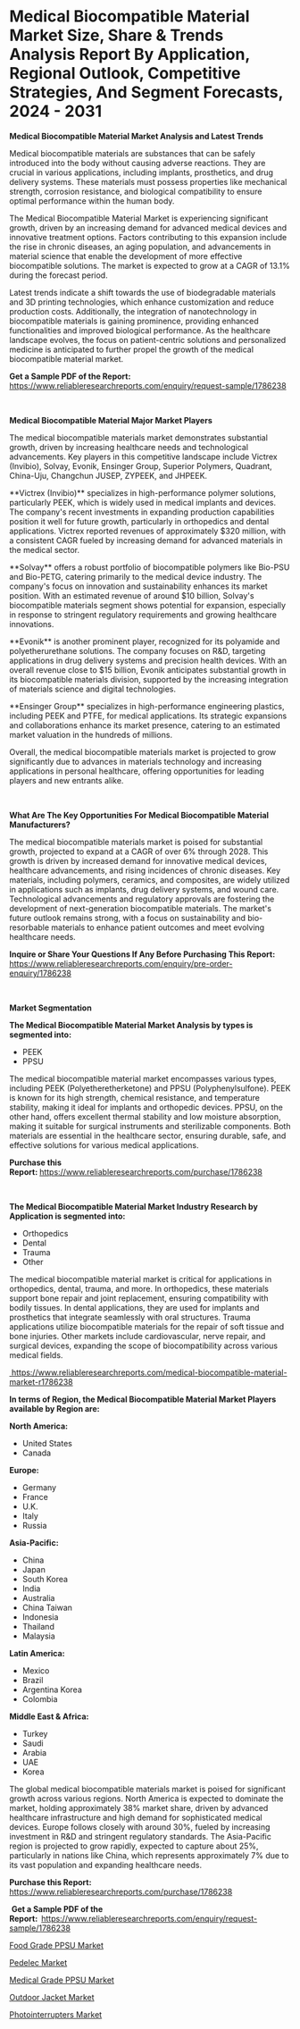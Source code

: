 <p><h1>Medical Biocompatible Material Market Size, Share & Trends Analysis Report By Application, Regional Outlook, Competitive Strategies, And Segment Forecasts, 2024 - 2031</h1></p><p><strong>Medical Biocompatible Material Market Analysis and Latest Trends</strong></p>
<p><p>Medical biocompatible materials are substances that can be safely introduced into the body without causing adverse reactions. They are crucial in various applications, including implants, prosthetics, and drug delivery systems. These materials must possess properties like mechanical strength, corrosion resistance, and biological compatibility to ensure optimal performance within the human body.</p><p>The Medical Biocompatible Material Market is experiencing significant growth, driven by an increasing demand for advanced medical devices and innovative treatment options. Factors contributing to this expansion include the rise in chronic diseases, an aging population, and advancements in material science that enable the development of more effective biocompatible solutions. The market is expected to grow at a CAGR of 13.1% during the forecast period.</p><p>Latest trends indicate a shift towards the use of biodegradable materials and 3D printing technologies, which enhance customization and reduce production costs. Additionally, the integration of nanotechnology in biocompatible materials is gaining prominence, providing enhanced functionalities and improved biological performance. As the healthcare landscape evolves, the focus on patient-centric solutions and personalized medicine is anticipated to further propel the growth of the medical biocompatible material market.</p></p>
<p><strong>Get a Sample PDF of the Report:&nbsp;</strong> <a href="https://www.reliableresearchreports.com/enquiry/request-sample/1786238?utm_campaign=5&utm_medium=2&utm_source=Github&utm_content=ia&utm_term=19122024&utm_id=medical-biocompatible-material">https://www.reliableresearchreports.com/enquiry/request-sample/1786238</a></p>
<p>&nbsp;</p>
<p><strong>Medical Biocompatible Material Major Market Players</strong></p>
<p><p>The medical biocompatible materials market demonstrates substantial growth, driven by increasing healthcare needs and technological advancements. Key players in this competitive landscape include Victrex (Invibio), Solvay, Evonik, Ensinger Group, Superior Polymers, Quadrant, China-Uju, Changchun JUSEP, ZYPEEK, and JHPEEK.</p><p>**Victrex (Invibio)** specializes in high-performance polymer solutions, particularly PEEK, which is widely used in medical implants and devices. The company's recent investments in expanding production capabilities position it well for future growth, particularly in orthopedics and dental applications. Victrex reported revenues of approximately $320 million, with a consistent CAGR fueled by increasing demand for advanced materials in the medical sector.</p><p>**Solvay** offers a robust portfolio of biocompatible polymers like Bio-PSU and Bio-PETG, catering primarily to the medical device industry. The company's focus on innovation and sustainability enhances its market position. With an estimated revenue of around $10 billion, Solvay's biocompatible materials segment shows potential for expansion, especially in response to stringent regulatory requirements and growing healthcare innovations.</p><p>**Evonik** is another prominent player, recognized for its polyamide and polyetherurethane solutions. The company focuses on R&D, targeting applications in drug delivery systems and precision health devices. With an overall revenue close to $15 billion, Evonik anticipates substantial growth in its biocompatible materials division, supported by the increasing integration of materials science and digital technologies.</p><p>**Ensinger Group** specializes in high-performance engineering plastics, including PEEK and PTFE, for medical applications. Its strategic expansions and collaborations enhance its market presence, catering to an estimated market valuation in the hundreds of millions.</p><p>Overall, the medical biocompatible materials market is projected to grow significantly due to advances in materials technology and increasing applications in personal healthcare, offering opportunities for leading players and new entrants alike.</p></p>
<p>&nbsp;</p>
<p><strong>What Are The Key Opportunities For Medical Biocompatible Material Manufacturers?</strong></p>
<p><p>The medical biocompatible materials market is poised for substantial growth, projected to expand at a CAGR of over 6% through 2028. This growth is driven by increased demand for innovative medical devices, healthcare advancements, and rising incidences of chronic diseases. Key materials, including polymers, ceramics, and composites, are widely utilized in applications such as implants, drug delivery systems, and wound care. Technological advancements and regulatory approvals are fostering the development of next-generation biocompatible materials. The market's future outlook remains strong, with a focus on sustainability and bio-resorbable materials to enhance patient outcomes and meet evolving healthcare needs.</p></p>
<p><strong>Inquire or Share Your Questions If Any Before Purchasing This Report:</strong> <a href="https://www.reliableresearchreports.com/enquiry/pre-order-enquiry/1786238?utm_campaign=5&utm_medium=2&utm_source=Github&utm_content=ia&utm_term=19122024&utm_id=medical-biocompatible-material">https://www.reliableresearchreports.com/enquiry/pre-order-enquiry/1786238</a></p>
<p>&nbsp;</p>
<p><strong>Market Segmentation</strong></p>
<p><strong>The Medical Biocompatible Material Market Analysis by types is segmented into:</strong></p>
<p><ul><li>PEEK</li><li>PPSU</li></ul></p>
<p><p>The medical biocompatible material market encompasses various types, including PEEK (Polyetheretherketone) and PPSU (Polyphenylsulfone). PEEK is known for its high strength, chemical resistance, and temperature stability, making it ideal for implants and orthopedic devices. PPSU, on the other hand, offers excellent thermal stability and low moisture absorption, making it suitable for surgical instruments and sterilizable components. Both materials are essential in the healthcare sector, ensuring durable, safe, and effective solutions for various medical applications.</p></p>
<p><strong>Purchase this Report:&nbsp;</strong><a href="https://www.reliableresearchreports.com/purchase/1786238?utm_campaign=5&utm_medium=2&utm_source=Github&utm_content=ia&utm_term=19122024&utm_id=medical-biocompatible-material">https://www.reliableresearchreports.com/purchase/1786238</a></p>
<p>&nbsp;</p>
<p><strong>The Medical Biocompatible Material Market Industry Research by Application is segmented into:</strong></p>
<p><ul><li>Orthopedics</li><li>Dental</li><li>Trauma</li><li>Other</li></ul></p>
<p><p>The medical biocompatible material market is critical for applications in orthopedics, dental, trauma, and more. In orthopedics, these materials support bone repair and joint replacement, ensuring compatibility with bodily tissues. In dental applications, they are used for implants and prosthetics that integrate seamlessly with oral structures. Trauma applications utilize biocompatible materials for the repair of soft tissue and bone injuries. Other markets include cardiovascular, nerve repair, and surgical devices, expanding the scope of biocompatibility across various medical fields.</p></p>
<p><a href="https://www.reliableresearchreports.com/medical-biocompatible-material-market-r1786238?utm_campaign=5&utm_medium=2&utm_source=Github&utm_content=ia&utm_term=19122024&utm_id=medical-biocompatible-material">&nbsp;https://www.reliableresearchreports.com/medical-biocompatible-material-market-r1786238</a></p>
<p><strong>In terms of Region, the Medical Biocompatible Material Market Players available by Region are:</strong></p>
<p>
    <p> <strong> North America: </strong>
        <ul>
            <li>United States</li>
            <li>Canada</li>
        </ul>
        </p> 
    <p> <strong> Europe: </strong>
        <ul>
            <li>Germany</li>
            <li>France</li>
            <li>U.K.</li>
            <li>Italy</li>
            <li>Russia</li>
        </ul>
        </p> 
    <p> <strong> Asia-Pacific: </strong>
        <ul>
            <li>China</li>
            <li>Japan</li>
            <li>South Korea</li>
            <li>India</li>
            <li>Australia</li>
            <li>China Taiwan</li>
            <li>Indonesia</li>
            <li>Thailand</li>
            <li>Malaysia</li>
        </ul>
        </p> 
    <p> <strong> Latin America: </strong>
        <ul>
            <li>Mexico</li>
            <li>Brazil</li>
            <li>Argentina Korea</li>
            <li>Colombia</li>
        </ul>
        </p> 
    <p> <strong> Middle East & Africa: </strong>
        <ul>
            <li>Turkey</li>
            <li>Saudi</li>
            <li>Arabia</li>
            <li>UAE</li>
            <li>Korea</li>
        </ul>
    </p>
    </p>
<p><p>The global medical biocompatible materials market is poised for significant growth across various regions. North America is expected to dominate the market, holding approximately 38% market share, driven by advanced healthcare infrastructure and high demand for sophisticated medical devices. Europe follows closely with around 30%, fueled by increasing investment in R&D and stringent regulatory standards. The Asia-Pacific region is projected to grow rapidly, expected to capture about 25%, particularly in nations like China, which represents approximately 7% due to its vast population and expanding healthcare needs.</p></p>
<p><strong>Purchase this Report: </strong><a href="https://www.reliableresearchreports.com/purchase/1786238?utm_campaign=5&utm_medium=2&utm_source=Github&utm_content=ia&utm_term=19122024&utm_id=medical-biocompatible-material">https://www.reliableresearchreports.com/purchase/1786238</a></p>
<p>&nbsp;<strong>Get a Sample PDF of the Report:&nbsp;&nbsp;</strong><a href="https://www.reliableresearchreports.com/enquiry/request-sample/1786238?utm_campaign=5&utm_medium=2&utm_source=Github&utm_content=ia&utm_term=19122024&utm_id=medical-biocompatible-material">https://www.reliableresearchreports.com/enquiry/request-sample/1786238</a></p>
<p><strong></strong></p>
<p><p><a href="https://github.com/lylyparadise/Market-Research-Report-List-5/blob/main/food-grade-ppsu-market.md?utm_campaign=5&utm_medium=2&utm_source=Github&utm_content=ia&utm_term=19122024&utm_id=medical-biocompatible-material">Food Grade PPSU Market</a></p><p><a href="https://www.linkedin.com/pulse/global-pedelec-market-share-growth-opportunities-growing-6bwmf?utm_campaign=5&utm_medium=2&utm_source=Github&utm_content=ia&utm_term=19122024&utm_id=medical-biocompatible-material">Pedelec Market</a></p><p><a href="https://github.com/GroverBarry/Market-Research-Report-List-7/blob/main/medical-grade-ppsu-market.md?utm_campaign=5&utm_medium=2&utm_source=Github&utm_content=ia&utm_term=19122024&utm_id=medical-biocompatible-material">Medical Grade PPSU Market</a></p><p><a href="https://www.linkedin.com/pulse/outdoor-jacket-market-report-2024-2031-cagr-anal-insightronics-ehtef?utm_campaign=5&utm_medium=2&utm_source=Github&utm_content=ia&utm_term=19122024&utm_id=medical-biocompatible-material">Outdoor Jacket Market</a></p><p><a href="https://www.linkedin.com/pulse/expanding-photointerrupters-market-size-projected-cagr-t66ie?utm_campaign=5&utm_medium=2&utm_source=Github&utm_content=ia&utm_term=19122024&utm_id=medical-biocompatible-material">Photointerrupters Market</a></p></p>